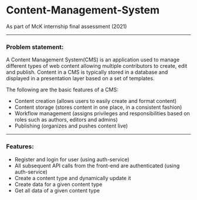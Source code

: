 # Content-Management-System

As part of McK internship final assessment (2021)

---

### Problem statement:

A Content Management System(CMS) is an application used to manage different types of web content allowing multiple contributors to create, edit and publish. Content in a CMS is typically stored in a database and displayed in a presentation layer based on a set of templates.

The following are the basic features of a CMS:

- Content creation (allows users to easily create and format content)
- Content storage (stores content in one place, in a consistent fashion)
- Workflow management (assigns privileges and responsibilities based on roles such as authors, editors and admins)
- Publishing (organizes and pushes content live)

---

### Features:

- Register and login for user (using auth-service)
- All subsequent API calls from the front-end are authenticated (using auth-service)
- Create a content type and dynamically update it
- Create data for a given content type
- Get all data of a given content type
